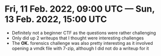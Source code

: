 # Fri, 11 Feb. 2022, 09:00 UTC — Sun, 13 Feb. 2022, 15:00 UTC

* Definitely not a beginner CTF as the questions were rather challenging 
* Only did up 2 writeups that I thought were interesting challenges 
* The **OK.** forensics challenge was also pretty interesting as it involved opening a vmdk file with 7-zip, although I did not do a writeup for it 